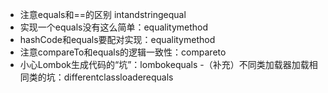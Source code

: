 - 注意equals和==的区别 intandstringequal
- 实现一个equals没有这么简单：equalitymethod
- hashCode和equals要配对实现：equalitymethod
- 注意compareTo和equals的逻辑一致性：compareto
- 小心Lombok生成代码的“坑”：lombokequals -（补充）不同类加载器加载相同类的坑：differentclassloaderequals